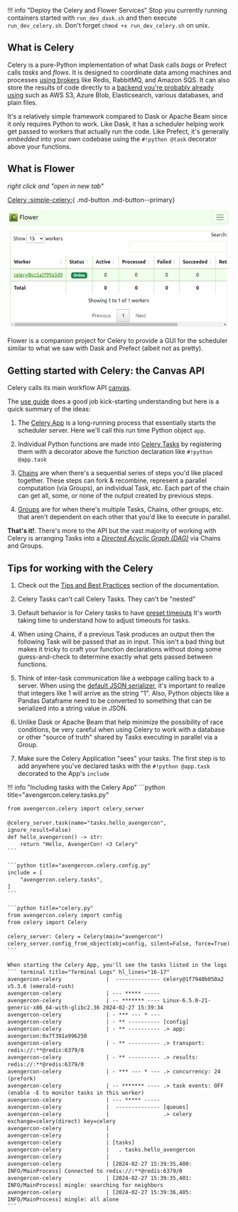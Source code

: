 !!! info "Deploy the Celery and Flower Services"
    Stop you currently running containers started with `run_dev_dask.sh` and then execute
    `run_dev_celery.sh`. Don't forget `chmod +x run_dev_celery.sh` on unix.

## What is Celery

Celery is a pure-Python implementation of what Dask calls _bags_ or Prefect calls
_tasks_ and _flows_. It is designed to coordinate data among machines and processes
[using brokers](https://docs.celeryq.dev/en/stable/getting-started/backends-and-brokers/index.html#brokers)
like Redis, RabbitMQ, and Amazon SQS. It can also store the results of code directly to
a [backend you're probably already using](https://docs.celeryq.dev/en/stable/userguide/configuration.html#task-result-backend-settings)
such as AWS S3, Azure Blob, Elasticsearch, various databases, and plain files.

It's a relatively simple framework compared to Dask or Apache Beam since it only
requires Python to work. Like Dask, it has a scheduler helping work get passed to workers
that actually run the code. Like Prefect, it's generally _embedded_ into your own
codebase using the `#!python @task` decorator above your functions.

## What is Flower

_right click and "open in new tab"_

[Celery :simple-celery:](http://celery.localhost:57073/){ .md-button .md-button--primary}

![Celery](1_images/celery.png)

Flower is a companion project for Celery to provide a GUI for the scheduler similar to
what we saw with Dask and Prefect (albeit not as pretty).

## Getting started with Celery: the Canvas API

Celery calls its main workflow API [canvas](https://docs.celeryq.dev/en/stable/userguide/canvas.html).

The [use guide](https://docs.celeryq.dev/en/stable/userguide/index.html) does a good job
kick-starting understanding but here is a quick summary of the ideas:

1. The [Celery App](https://docs.celeryq.dev/en/stable/userguide/application.html) is
a long-running process that essentially starts the scheduler server. Here we'll call
this run time Python object `app`.

2. Individual Python functions are made into [Celery Tasks](https://docs.celeryq.dev/en/stable/userguide/calling.html#example)
by registering them with a decorator above the function declaration like
`#!python @app.task`

3. [Chains](https://docs.celeryq.dev/en/stable/userguide/canvas.html#chains) are when
there's a sequential series of steps you'd like placed together. These steps can fork &
recombine, represent a parallel computation (via Groups), an individual Task, etc. Each
part of the chain can get all, some, or none of the output created by previous steps.

4. [Groups](https://docs.celeryq.dev/en/stable/userguide/canvas.html#groups) are for
when there's multiple Tasks, Chains, other groups, etc. that aren't dependent on each
other that you'd like to execute in parallel.

**That's it!**. There's more to the API but the vast majority of working with Celery is
arranging Tasks into a [_Directed Acyclic Graph (DAG)_](https://en.wikipedia.org/wiki/Directed_acyclic_graph)
via Chains and Groups.

## Tips for working with the Celery

1. Check out the [Tips and Best Practices](https://docs.celeryq.dev/en/stable/userguide/tasks.html#tips-and-best-practices)
section of the documentation.

2. Celery Tasks can't call Celery Tasks. They can't be "nested"

3. Default behavior is for Celery tasks to have [preset timeouts](https://docs.celeryq.dev/en/stable/userguide/workers.html#time-limits)
It's worth taking time to understand how to adjust timeouts for tasks.

4. When using Chains, if a previous Task produces an output then the following Task will
be passed that as in input. This isn't a bad thing but makes it tricky to craft your
function declarations without doing some guess-and-check to determine exactly what gets
passed between functions.

5. Think of inter-task communication like a webpage calling back to a server. When using
the [default JSON serializer](https://docs.celeryq.dev/en/stable/userguide/calling.html#serializers),
it's important to realize that integers like 1 will arrive as the string "1". Also,
Python objects like a Pandas Dataframe need to be converted to something that can be
serialized into a string value in JSON.

6. Unlike Dask or Apache Beam that help minimize the possibility of race conditions,
be very careful when using Celery to work with a database or other "source of truth"
shared by Tasks executing in parallel via a Group.

7. Make sure the Celery Application "sees" your tasks. The first step is to add anywhere
you've declared tasks with the `#!python @app.task` decorated to the App's `include`

!!! info "Including tasks with the Celery App"
    ```python title="avengercon.celery.tasks.py"

    from avengercon.celery import celery_server

    @celery_server.task(name="tasks.hello_avengercon", ignore_result=False)
    def hello_avengercon() -> str:
        return "Hello, AvengerCon! <3 Celery"
    ```

    ```python title="avengercon.celery.config.py"
    include = [
        "avengercon.celery.tasks",
    ]
    ```

    ```python title="celery.py"
    from avengercon.celery import config
    from celery import Celery

    celery_server: Celery = Celery(main="avengercon")
    celery_server.config_from_object(obj=config, silent=False, force=True)
    ```

    When starting the Celery App, you'll see the tasks listed in the logs
    ``` terminal title="Terminal Logs" hl_lines="16-17"
    avengercon-celery              |  -------------- celery@1f7940b050a2 v5.3.6 (emerald-rush)
    avengercon-celery              | --- ***** -----
    avengercon-celery              | -- ******* ---- Linux-6.5.0-21-generic-x86_64-with-glibc2.36 2024-02-27 15:39:34
    avengercon-celery              | - *** --- * ---
    avengercon-celery              | - ** ---------- [config]
    avengercon-celery              | - ** ---------- .> app:         avengercon:0x7f391a996250
    avengercon-celery              | - ** ---------- .> transport:   redis://:**@redis:6379/0
    avengercon-celery              | - ** ---------- .> results:     redis://:**@redis:6379/0
    avengercon-celery              | - *** --- * --- .> concurrency: 24 (prefork)
    avengercon-celery              | -- ******* ---- .> task events: OFF (enable -E to monitor tasks in this worker)
    avengercon-celery              | --- ***** -----
    avengercon-celery              |  -------------- [queues]
    avengercon-celery              |                 .> celery           exchange=celery(direct) key=celery
    avengercon-celery              |
    avengercon-celery              |
    avengercon-celery              | [tasks]
    avengercon-celery              |   . tasks.hello_avengercon
    avengercon-celery              |
    avengercon-celery              | [2024-02-27 15:39:35,400: INFO/MainProcess] Connected to redis://:**@redis:6379/0
    avengercon-celery              | [2024-02-27 15:39:35,401: INFO/MainProcess] mingle: searching for neighbors
    avengercon-celery              | [2024-02-27 15:39:36,405: INFO/MainProcess] mingle: all alone
    ```

